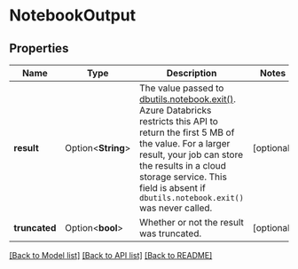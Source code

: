 # NotebookOutput

## Properties

Name | Type | Description | Notes
------------ | ------------- | ------------- | -------------
**result** | Option<**String**> | The value passed to [dbutils.notebook.exit()](https://docs.microsoft.com/azure/databricks/notebooks/notebook-workflows#notebook-workflows-exit). Azure Databricks restricts this API to return the first 5 MB of the value. For a larger result, your job can store the results in a cloud storage service. This field is absent if `dbutils.notebook.exit()` was never called. | [optional]
**truncated** | Option<**bool**> | Whether or not the result was truncated. | [optional]

[[Back to Model list]](../README.md#documentation-for-models) [[Back to API list]](../README.md#documentation-for-api-endpoints) [[Back to README]](../README.md)


